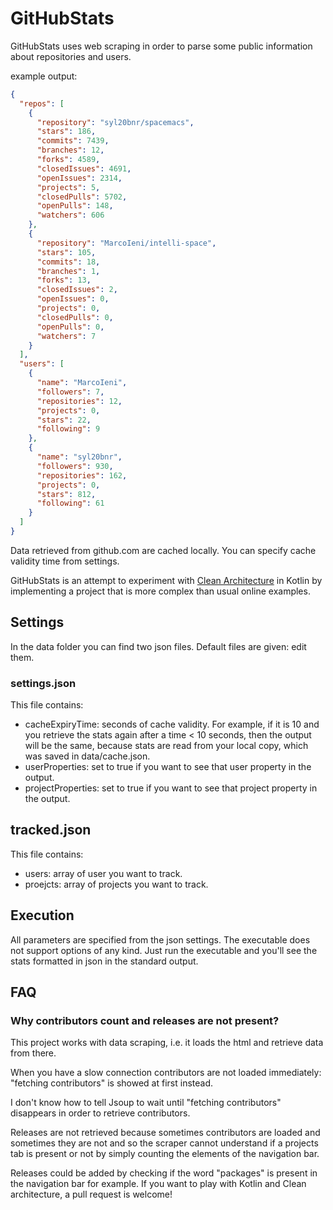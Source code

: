 # GitHubStats
GitHubStats uses web scraping in order to parse some public information about repositories and users.

example output:

``` json
{
  "repos": [
    {
      "repository": "syl20bnr/spacemacs",
      "stars": 186,
      "commits": 7439,
      "branches": 12,
      "forks": 4589,
      "closedIssues": 4691,
      "openIssues": 2314,
      "projects": 5,
      "closedPulls": 5702,
      "openPulls": 148,
      "watchers": 606
    },
    {
      "repository": "MarcoIeni/intelli-space",
      "stars": 105,
      "commits": 18,
      "branches": 1,
      "forks": 13,
      "closedIssues": 2,
      "openIssues": 0,
      "projects": 0,
      "closedPulls": 0,
      "openPulls": 0,
      "watchers": 7
    }
  ],
  "users": [
    {
      "name": "MarcoIeni",
      "followers": 7,
      "repositories": 12,
      "projects": 0,
      "stars": 22,
      "following": 9
    },
    {
      "name": "syl20bnr",
      "followers": 930,
      "repositories": 162,
      "projects": 0,
      "stars": 812,
      "following": 61
    }
  ]
}
```

Data retrieved from github.com are cached locally.
You can specify cache validity time from settings.

GitHubStats is an attempt to experiment with
[Clean Architecture](https://blog.cleancoder.com/uncle-bob/2012/08/13/the-clean-architecture.html)
in Kotlin by implementing a project that is more complex than usual online examples.

## Settings
In the data folder you can find two json files.
Default files are given: edit them.

### settings.json
This file contains:
- cacheExpiryTime: seconds of cache validity. For example, if it is 10 and you
  retrieve the stats again after a time < 10 seconds, then the output will be
  the same, because stats are read from your local copy, which was saved in
  data/cache.json.
- userProperties: set to true if you want to see that user property in the output.
- projectProperties: set to true if you want to see that project property in the output.

## tracked.json
This file contains:
- users: array of user you want to track.
- proejcts: array of projects you want to track.

## Execution
All parameters are specified from the json settings.
The executable does not support options of any kind.
Just run the executable and you'll see the stats formatted in json in the standard output.

## FAQ
### Why contributors count and releases are not present?
This project works with data scraping, i.e. it loads the html and retrieve data from there.

When you have a slow connection contributors are not loaded immediately: "fetching contributors" is showed at first instead.

I don't know how to tell Jsoup to wait until "fetching contributors" disappears in order to retrieve contributors.

Releases are not retrieved because sometimes contributors are loaded
and sometimes they are not and so the scraper cannot understand if a projects
tab is present or not by simply counting the elements of the navigation bar.

Releases could be added by checking if the word "packages" is present in the navigation bar for example.
If you want to play with Kotlin and Clean architecture, a pull request is welcome!
